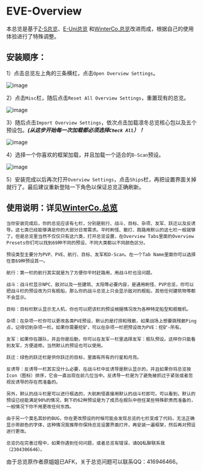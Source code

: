 # EVE-Overview

本总览是基于[Z-S总览](https://imperium.news/z-s-overview-pack/)、[E-Uni总览](https://wiki.eveuniversity.org/Installing_the_EVE_University_Overview)
和[WinterCo.总览](https://forums.winterco.org/t/topic/3071)改进而成，根据自己的使用体验进行了特殊调整。

## 安装顺序：

1）点击总览左上角的三条横杠，点击`Open Overview Settings`。

![image](https://user-images.githubusercontent.com/17568930/128548592-3d32a201-947e-470e-b6bc-b461980511f1.png)

2）点击`Misc`栏，随后点击`Reset All Overview Settings`，重置现有的总览。

![image](https://user-images.githubusercontent.com/17568930/128548654-342eff1f-7340-4e3d-82f2-b5439bd9e3b6.png)

3）随后点击`Import Overview Settings`，依次点击加载凛冬总览核心包以及五个预设包。***(从这步开始每一次加载都必须选择`Check All`）！***

![image](https://user-images.githubusercontent.com/17568930/128549328-8df12da4-819a-43f0-b079-eb1af94c6371.png)

4）选择一个你喜欢的框架加载，并且加载一个适合的`D-Scan`预设。

![image](https://user-images.githubusercontent.com/17568930/128549625-c40ce60a-8075-4442-bf66-8a558555775f.png)

5）安装完成以后再次打开`Overview Settings`，点击`Ships`栏，再把设置界面关掉就行了。最后建议重新登陆一下角色以保证总览正确刷新。

## 使用说明：详见[WinterCo.总览](https://forums.winterco.org/t/topic/3071)

```
当你安装完成后，你的总览应该有七栏，分别是航行、战斗、目标、杂项、友军、跃迁以及反诱导。这七类已经能够满足你的大部分日常需求。平时刷怪、散打、跑路用默认的这七栏一般就够了。但是总览里当然不仅仅只有这六类，打开总览设置，在Overview Tabs里面的Overview Presets你们可以找到69种不同的预设，不同大类都以不同颜色区分。

预设类型主要分为PVP、PVE、航行、目标、友军和D-Scan。在一个Tab Name里面你可以选择任意69种预设其一。

航行：第一栏的航行其实就是为了方便你平时赶路用，用战斗栏也没问题。

战斗：战斗栏显示NPC、敌对以及一些建筑、太阳等必要内容，是通用刷怪、PVP总览，你可以把战斗栏的预设改为只有舰船，那么你的战斗总览上只会显示敌对的舰船，其他任何建筑物等都不会显示。

目标：目标栏默认显示无人机，你也可以把该栏的预设根据情况改为各种特定船型和舰载机。

杂项：在杂项一栏你可以更改各类PVE预设，默认的是打捞和残骸，如果战场上想要跳残骸Ping点，记得切到杂项一栏。如果你需要挖矿，可以在杂项一栏把预设改为PVE：挖矿-所有。

友军：如果你在跟队，并且你是后勤，你可以在友军一栏里选择友军：舰队预设。这样你只能看到友军，方便遥修。当然默认的预设也可以使用。

跃迁：绿色的跃迁栏是供你跃迁的目标，里面有所有的行星和月亮。

反诱导：反诱导一栏其实没什么必要，在战斗栏中反诱导是默认显示的，并且如果你将总览按Icon（图标）排序，它会一直出现在前几位当中。反诱导一栏是为了避免被抓过于紧张或者忽视反诱导的存在而准备的。

另外，默认的战斗栏是可以进行框选的，大航刷怪直接用默认的战斗栏即可。可以看到，默认的预设已经能满足90%的情况，剩下的62种预设是为了成员在舰队中担任某些特殊职责而准备的，一般情况下你不用更改任何东西。

由于另一个莫名其妙的BUG，你在更改预设的时候可能会发现总览的七栏变成了代码，无法正确显示带颜色的字体，这种情况我推荐你保持总览设置界面打开，再安装一遍框架，然后再对预设进行更改。

总览仍在完善过程中，如果你遇到任何问题，或者总览有错误，请QQ私聊联系我（2304306646）。
```

由于总览原作者原姐姐已AFK，关于总览问题可以联系QQ：416946466。
